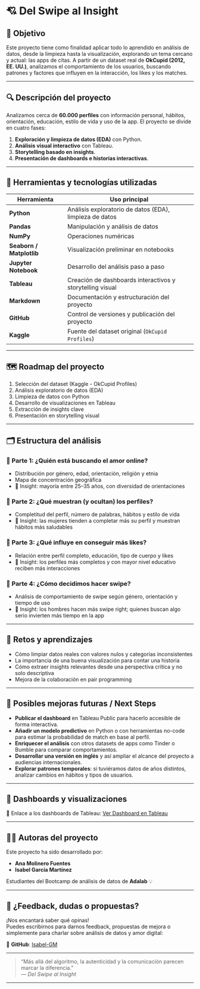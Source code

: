 # 💘 Del Swipe al Insight

## 📌 Objetivo

Este proyecto tiene como finalidad aplicar todo lo aprendido en análisis de datos, desde la limpieza hasta la visualización, explorando un tema cercano y actual: las apps de citas. A partir de un dataset real de **OkCupid (2012, EE. UU.)**, analizamos el comportamiento de los usuarios, buscando patrones y factores que influyen en la interacción, los likes y los matches.

---

## 🔍 Descripción del proyecto

Analizamos cerca de **60.000 perfiles** con información personal, hábitos, orientación, educación, estilo de vida y uso de la app. El proyecto se divide en cuatro fases:

1. **Exploración y limpieza de datos (EDA)** con Python.
2. **Análisis visual interactivo** con Tableau.
3. **Storytelling basado en insights**.
4. **Presentación de dashboards e historias interactivas**.

---

## 🧰 Herramientas y tecnologías utilizadas

| Herramienta         | Uso principal                                                  |
|---------------------|----------------------------------------------------------------|
| **Python**          | Análisis exploratorio de datos (EDA), limpieza de datos       |
| **Pandas**          | Manipulación y análisis de datos                              |
| **NumPy**           | Operaciones numéricas                                          |
| **Seaborn / Matplotlib** | Visualización preliminar en notebooks                |
| **Jupyter Notebook**| Desarrollo del análisis paso a paso                           |
| **Tableau**         | Creación de dashboards interactivos y storytelling visual     |
| **Markdown**        | Documentación y estructuración del proyecto                   |
| **GitHub**          | Control de versiones y publicación del proyecto               |
| **Kaggle**          | Fuente del dataset original (`OkCupid Profiles`)              |

---

## 🗺️ Roadmap del proyecto

1. Selección del dataset (Kaggle - OkCupid Profiles)
2. Análisis exploratorio de datos (EDA)
3. Limpieza de datos con Python
4. Desarrollo de visualizaciones en Tableau
5. Extracción de insights clave
6. Presentación en storytelling visual

---

## 🗂️ Estructura del análisis

### 🧠 Parte 1: ¿Quién está buscando el amor online?
- Distribución por género, edad, orientación, religión y etnia
- Mapa de concentración geográfica
- 🧠 Insight: mayoría entre 25–35 años, con diversidad de orientaciones

### 📝 Parte 2: ¿Qué muestran (y ocultan) los perfiles?
- Completitud del perfil, número de palabras, hábitos y estilo de vida
- 🧠 Insight: las mujeres tienden a completar más su perfil y muestran hábitos más saludables

### 💌 Parte 3: ¿Qué influye en conseguir más likes?
- Relación entre perfil completo, educación, tipo de cuerpo y likes
- 🧠 Insight: los perfiles más completos y con mayor nivel educativo reciben más interacciones

### 🔄 Parte 4: ¿Cómo decidimos hacer swipe?
- Análisis de comportamiento de swipe según género, orientación y tiempo de uso
- 🧠 Insight: los hombres hacen más swipe right; quienes buscan algo serio invierten más tiempo en la app

---

## 🧠 Retos y aprendizajes

- Cómo limpiar datos reales con valores nulos y categorías inconsistentes
- La importancia de una buena visualización para contar una historia
- Cómo extraer insights relevantes desde una perspectiva crítica y no solo descriptiva
- Mejora de la colaboración en pair programming

---

## 🚀 Posibles mejoras futuras / Next Steps

- **Publicar el dashboard** en Tableau Public para hacerlo accesible de forma interactiva.
- **Añadir un modelo predictivo** en Python o con herramientas no-code para estimar la probabilidad de match en base al perfil.
- **Enriquecer el análisis** con otros datasets de apps como Tinder o Bumble para comparar comportamientos.
- **Desarrollar una versión en inglés** y así ampliar el alcance del proyecto a audiencias internacionales.
- **Explorar patrones temporales**: si tuviéramos datos de años distintos, analizar cambios en hábitos y tipos de usuarios.

---

## 📸 Dashboards y visualizaciones

🔗 Enlace a los dashboards de Tableau: [Ver Dashboard en Tableau](https://public.tableau.com/app/profile/isabel.garcia5440/viz/Okcupid_01-2-4-2-4/D_Cierre?publish=yes)


---

## 👩‍💻 Autoras del proyecto

Este proyecto ha sido desarrollado por:

- **Ana Molinero Fuentes**
- **Isabel García Martínez**

Estudiantes del Bootcamp de análisis de datos de **Adalab** 💡

---

## 🤝 ¿Feedback, dudas o propuestas?

¡Nos encantará saber qué opinas!  
Puedes escribirnos para darnos feedback, propuestas de mejora o simplemente para charlar sobre análisis de datos y amor digital:

🐙 **GitHub**: [Isabel-GM](https://github.com/Isabel-GM)

---

> “Más allá del algoritmo, la autenticidad y la comunicación parecen marcar la diferencia.”  
> _— Del Swipe al Insight_

---